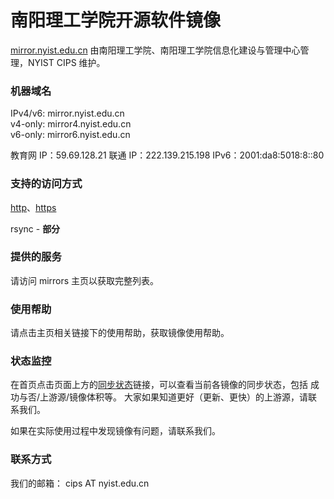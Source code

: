 ---
---

# 南阳理工学院开源软件镜像

[mirror.nyist.edu.cn](https://mirror.nyist.edu.cn/ "https://mirror.nyist.edu.cn") 由南阳理工学院、南阳理工学院信息化建设与管理中心管理，NYIST CIPS 维护。

### 机器域名

IPv4/v6: mirror.nyist.edu.cn  
v4-only: mirror4.nyist.edu.cn  
v6-only: mirror6.nyist.edu.cn

教育网 IP：59.69.128.21
联通 IP：222.139.215.198
IPv6：2001:da8:5018:8::80

### 支持的访问方式

[http](http://mirror.nyist.edu.cn/)、[https](https://mirror.nyist.edu.cn/)

rsync - **部分**

### 提供的服务

请访问 mirrors 主页以获取完整列表。

### 使用帮助

请点击主页相关链接下的使用帮助，获取镜像使用帮助。

<!-- 欢迎您协助我们更新使用帮助，请访问[LUG 的 GitHub 项目 mirrorhelp](https://github.com/ustclug/mirrorhelp)。我们对您的帮助表示感谢。 -->

### 状态监控

在首页点击页面上方的[同步状态](https://mirror.nyist.edu.cn/status)链接，可以查看当前各镜像的同步状态，包括 成功与否/上游源/镜像体积等。 大家如果知道更好（更新、更快）的上游源，请联系我们。

如果在实际使用过程中发现镜像有问题，请联系我们。

### 联系方式

我们的邮箱： cips AT nyist.edu.cn
